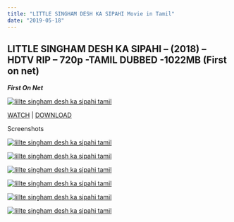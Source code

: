 ```yaml
---
title: "LITTLE SINGHAM DESH KA SIPAHI Movie in Tamil"
date: "2019-05-18"
---
```


## LITTLE SINGHAM DESH KA SIPAHI – (2018) – HDTV RIP – 720p -TAMIL DUBBED -1022MB (First on net)

**_First On Net_**

[![lillte singham desh ka sipahi tamil](https://2.bp.blogspot.com/-dhD6gAu5T44/W7pCbnMcsvI/AAAAAAAAAIU/d-RWgX4mjUwmBb_Re-xpyyc0MgebzH56QCLcBGAs/s280/LITTLE{8cd00c2b6371b4e82b2136421417e8ecb96b705ea6eb9720573582fbfe11734e}2BSINGHAM.JPG "little singham desh ka sipahi tamil")](https://2.bp.blogspot.com/-dhD6gAu5T44/W7pCbnMcsvI/AAAAAAAAAIU/d-RWgX4mjUwmBb_Re-xpyyc0MgebzH56QCLcBGAs/s1600/LITTLE{8cd00c2b6371b4e82b2136421417e8ecb96b705ea6eb9720573582fbfe11734e}2BSINGHAM.JPG)

[WATCH](http://corneey.com/wL59I3) | [DOWNLOAD](http://corneey.com/wL59I3)

Screenshots

  

[![lillte singham desh ka sipahi tamil](https://4.bp.blogspot.com/-GI7zg-j7xVM/W7pCFpmfrMI/AAAAAAAAAIQ/MiVXp0fRh-wbSRWjZEcJmuLFkCUqvrS9QCEwYBhgL/s280/Little{8cd00c2b6371b4e82b2136421417e8ecb96b705ea6eb9720573582fbfe11734e}2BSingham.mp4_splash.jpg "lillte singham desh ka sipahi tamil")](https://4.bp.blogspot.com/-GI7zg-j7xVM/W7pCFpmfrMI/AAAAAAAAAIQ/MiVXp0fRh-wbSRWjZEcJmuLFkCUqvrS9QCEwYBhgL/s1600/Little{8cd00c2b6371b4e82b2136421417e8ecb96b705ea6eb9720573582fbfe11734e}2BSingham.mp4_splash.jpg)

  

[![lillte singham desh ka sipahi tamil](https://2.bp.blogspot.com/-WOZFvlrB77M/W7pDibohU2I/AAAAAAAAAIg/SWyT7ytNoSc2JQceGUJ8gne0u9-QZmk6gCLcBGAs/s280/LITTLE{8cd00c2b6371b4e82b2136421417e8ecb96b705ea6eb9720573582fbfe11734e}2BSINGHAM{8cd00c2b6371b4e82b2136421417e8ecb96b705ea6eb9720573582fbfe11734e}2B1.JPG "lillte singham desh ka sipahi tamil")](https://2.bp.blogspot.com/-WOZFvlrB77M/W7pDibohU2I/AAAAAAAAAIg/SWyT7ytNoSc2JQceGUJ8gne0u9-QZmk6gCLcBGAs/s1600/LITTLE{8cd00c2b6371b4e82b2136421417e8ecb96b705ea6eb9720573582fbfe11734e}2BSINGHAM{8cd00c2b6371b4e82b2136421417e8ecb96b705ea6eb9720573582fbfe11734e}2B1.JPG)

  

[![lillte singham desh ka sipahi tamil](https://2.bp.blogspot.com/-0viZkAURF2k/W7pDmraRL9I/AAAAAAAAAIk/-aFxNifm0UwUIQuhpf-nckIGsFox4iYyACLcBGAs/s280/LITTLE{8cd00c2b6371b4e82b2136421417e8ecb96b705ea6eb9720573582fbfe11734e}2BSINGHAM{8cd00c2b6371b4e82b2136421417e8ecb96b705ea6eb9720573582fbfe11734e}2B2.JPG "lillte singham desh ka sipahi tamil")](https://2.bp.blogspot.com/-0viZkAURF2k/W7pDmraRL9I/AAAAAAAAAIk/-aFxNifm0UwUIQuhpf-nckIGsFox4iYyACLcBGAs/s1600/LITTLE{8cd00c2b6371b4e82b2136421417e8ecb96b705ea6eb9720573582fbfe11734e}2BSINGHAM{8cd00c2b6371b4e82b2136421417e8ecb96b705ea6eb9720573582fbfe11734e}2B2.JPG)

  

[![lillte singham desh ka sipahi tamil](https://1.bp.blogspot.com/-XqzMOxX8kNA/W7pDrpfZVWI/AAAAAAAAAIs/DR0KMdq9ZIUPdmqF_OPhyFih8_UP4tLRgCLcBGAs/s280/LITTLE{8cd00c2b6371b4e82b2136421417e8ecb96b705ea6eb9720573582fbfe11734e}2BSINGHAM{8cd00c2b6371b4e82b2136421417e8ecb96b705ea6eb9720573582fbfe11734e}2B3.JPG "lillte singham desh ka sipahi tamil")](https://1.bp.blogspot.com/-XqzMOxX8kNA/W7pDrpfZVWI/AAAAAAAAAIs/DR0KMdq9ZIUPdmqF_OPhyFih8_UP4tLRgCLcBGAs/s1600/LITTLE{8cd00c2b6371b4e82b2136421417e8ecb96b705ea6eb9720573582fbfe11734e}2BSINGHAM{8cd00c2b6371b4e82b2136421417e8ecb96b705ea6eb9720573582fbfe11734e}2B3.JPG)

  

[![lillte singham desh ka sipahi tamil](https://3.bp.blogspot.com/--Rpn4Q7oILw/W7pDrfgcpjI/AAAAAAAAAIo/I2KRVhnQ4tEHvdkQRFSOi8PQT9vMlKkwACLcBGAs/s280/LITTLE{8cd00c2b6371b4e82b2136421417e8ecb96b705ea6eb9720573582fbfe11734e}2BSINGHAM{8cd00c2b6371b4e82b2136421417e8ecb96b705ea6eb9720573582fbfe11734e}2B.JPG "lillte singham desh ka sipahi tamil")](https://3.bp.blogspot.com/--Rpn4Q7oILw/W7pDrfgcpjI/AAAAAAAAAIo/I2KRVhnQ4tEHvdkQRFSOi8PQT9vMlKkwACLcBGAs/s1600/LITTLE{8cd00c2b6371b4e82b2136421417e8ecb96b705ea6eb9720573582fbfe11734e}2BSINGHAM{8cd00c2b6371b4e82b2136421417e8ecb96b705ea6eb9720573582fbfe11734e}2B.JPG)

  

[![lillte singham desh ka sipahi tamil](https://3.bp.blogspot.com/-4WntirZqj9A/W7pDr7epxvI/AAAAAAAAAIw/dFAwDW4v8_sr6CvkdZntEHN3uunkKHzCwCLcBGAs/s280/LITTLE{8cd00c2b6371b4e82b2136421417e8ecb96b705ea6eb9720573582fbfe11734e}2BSINGHAM{8cd00c2b6371b4e82b2136421417e8ecb96b705ea6eb9720573582fbfe11734e}2B4.JPG "lillte singham desh ka sipahi tamil")](https://3.bp.blogspot.com/-4WntirZqj9A/W7pDr7epxvI/AAAAAAAAAIw/dFAwDW4v8_sr6CvkdZntEHN3uunkKHzCwCLcBGAs/s1600/LITTLE{8cd00c2b6371b4e82b2136421417e8ecb96b705ea6eb9720573582fbfe11734e}2BSINGHAM{8cd00c2b6371b4e82b2136421417e8ecb96b705ea6eb9720573582fbfe11734e}2B4.JPG)
